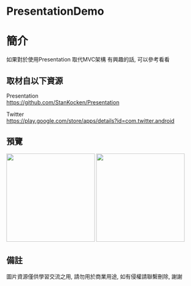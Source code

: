 # PresentationDemo

簡介
==================================
如果對於使用Presentation 取代MVC架構 有興趣的話, 可以參考看看                                   

取材自以下資源
--------
Presentation                                                                 
https://github.com/StanKocken/Presentation    
        
Twitter                                                                 
https://play.google.com/store/apps/details?id=com.twitter.android                                                   
                  
預覽
--------
<p align="left">
  <img src="https://i.imgur.com/gmafM8j.png" width="230"/>
  <img src="https://i.imgur.com/TS4FdgJ.png" width="230"/>
</p> 

備註
--------
圖片資源僅供學習交流之用, 請勿用於商業用途, 如有侵權請聯繫刪除, 謝謝
